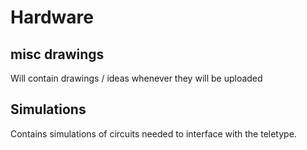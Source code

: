 # Hardware

## misc drawings

Will contain drawings / ideas whenever they will be uploaded

## Simulations

Contains simulations of circuits needed to interface with the teletype.